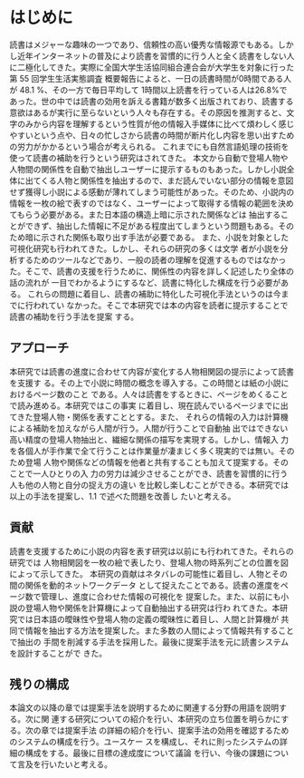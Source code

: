 # はじめに

読書はメジャーな趣味の一つであり、信頼性の高い優秀な情報源でもある。しかし近年インターネットの普及により読書を習慣的に行う人と全く読書をしない人に二極化してきた。実際に全国大学生活協同組合連合会が大学生を対象に行った第 55 回学生生活実態調査 概要報告<!--*1-->によると、一日の読書時間が0時間である人が 48.1 %、その一方で毎日平均して 1時間以上読書を行っている人は26.8%であった。世の中では読書の効用を訴える書籍が数多く出版されており、読書する意欲はあるが実行に至らないという人々も存在する。その原因を推測すると、文字のみから内容を理解するという性質が他の情報入手媒体に比べて煩わしく感じやすいという点や、日々の忙しさから読書の時間が断片化し内容を思い出すための労力がかかるという場合が考えられる。
これまでにも自然言語処理の技術を使って読書の補助を行うという研究はされてきた。 本文から自動で登場人物や人物間の関係性を自動で抽出しユーザーに提示するものもあった。しかし小説全体に出てくる人物と関係性を抽出するので、まだ読んでいない部分の情報を意図せず獲得し小説による感動が薄れてしまう可能性があった。そのため、小説内の情報を一枚の絵で表すのではなく、ユーザーによって取得する情報の範囲を決めてもらう必要がある。また日本語の構造上暗に示された関係などは 抽出することができず、抽出した情報に不足がある程度出てしまうという問題もある。その ため暗に示された関係も取り出す手法が必要である。
また、小説を対象とした可視化研究も行われてきた。しかし、それらの研究の多くは文学 者が小説を分析するためのツールなどであり、一般の読者の理解を促進するものではなかった。そこで、読書の支援を行うために、関係性の内容を詳しく記述したり全体の話の流れが 一目でわかるようにするなど、読書に特化した構成を行う必要がある。
これらの問題に着目し、読書の補助に特化した可視化手法というのは今までに行われてい なかった。そこで本研究では本の内容を読者に提示することで読書の補助を行う手法を提案 する。

## アプローチ

本研究では読書の進度に合わせて内容が変化する人物相関図の提示によって読書を支援す る。その上で小説に時間の概念を導入する。この時間とは紙の小説におけるページ数のこと である。人々は読書をするときに、ページをめくることで読み進める。本研究ではこの事実 に着目し、現在読んでいるページまでに出てきた登場人物・関係を表すこととする。また、 それらの情報の入力は計算機による補助を加えながら人間が行う。人間が行うことで自動抽 出ではできない高い精度の登場人物抽出と、繊細な関係の描写を実現する。しかし、情報入 力を各個人が手作業で全て行うことは作業量が凄まじく多く現実的では無い。そのため登場 人物や関係などの情報を他者と共有することも加えて提案する。そのことで一人ひとりの入 力の労力は減少させることができ、読書を習慣的に行う人も他の人物と自分の捉え方の違い を比較し楽しむことができる。本研究では以上の手法を提案し、1.1 で述べた問題を改善し たいと考える。

## 貢献

読書を支援するために小説の内容を表す研究は以前にも行われてきた。それらの研究では 人物相関図を一枚の絵で表したり、登場人物の時系列ごとの位置を図によって示してきた。 本研究の貢献はネタバレの可能性に着目し、人物とその間の関係を動的ネットワークデータ として捉えたことである。読書の進度をページ数で管理し、進度に合わせた情報の可視化を 提案した。また、以前にも小説の登場人物や関係を計算機によって自動抽出する研究は行わ れてきた。本研究では日本語の曖昧性や登場人物の定義の曖昧性に着目し、人間と計算機が 共同で情報を抽出する方法を提案した。また多数の人間によって情報共有することで抽出の 手間を削減する手法を採用した。最後に提案手法を元に読書システムを設計することがで きた。

## 残りの構成
本論文の以降の章では提案手法を説明するために関連する分野の用語を説明する。次に関 連する研究についての紹介を行い、本研究の立ち位置を明らかにする。次の章では提案手法 の詳細の紹介を行い、提案手法の効用を確認するためのシステムの構成を行う。ユースケー スを構成し、それに則ったシステムの詳細の構成をする。最後に目標の達成度について議論 を行い、今後の課題について言及を行いたいと考える。

<!--*1 https://www.univcoop.or.jp/press/life/report.html-->
